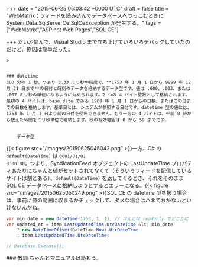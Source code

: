 
+++
date = "2015-06-25 05:03:42 +0000 UTC"
draft = false
title = "WebMatrix：フィードを読み込んでデータベースへつっこむときに System.Data.SqlServerCe.SqlCeException が発生する。"
tags = ["WebMatrix","ASP.net Web Pages","SQL CE"]

+++
だいぶ悩んで、Visual Studio まで立ち上げていろいろデバッグしていたのだけど、原因は簡単だった。

    >
        

    ### datetime
    300 分の 1 秒、つまり 3.33 ミリ秒の精度で、**1753 年 1 月 1 日から 9999 年 12 月 31 日まで**の日付と時刻のデータを格納するデータ型です。値は .000、.003、または .007 ミリ秒の単位になるように丸められます。2 つの 4 バイト整数として格納されます。最初の 4 バイトは、base date である 1900 年 1 月 1 日からの日数、またはこの日までの日数を格納します。基準日とは、システムが参照する日付です。datetime 型の値には、1753 年 1 月 1 日より前の日付を使用できません。もう一方の 4 バイトは、午前 0 時から数えた時間をミリ秒単位で格納します。秒の有効範囲は 0 から 59 までです。


        データ型
    
{{< figure src="/images/20150625045042.png"  >}}一方、C# の <code>default(DateTime)</code> は <code>0001/01/01 0:00:00</code>。つまり、SyndicationFeed オブジェクトの LastUpdateTime プロパティあたりにちゃんと値がセットされてなくて（そういうフィードを配信しているサイトは割とある）、<code>default(DateTime)</code> を返してくるとき、それをそのまま SQL CE データベースに格納しようとするとエラーになる。{{< figure src="/images/20150625050249.png"  >}}SQL CE の datetime 型を扱う場合は、事前に値の範囲に収まるかチェックして、ダメな場合はハネておかないといけないんだね。
```cs
var min_date = new DateTime(1753, 1, 1); // ほんとは readonly でどこかに
var updated_at = item.LastUpdatedTime.UtcDateTime &lt; min_date 
    ? new DateTimeOffset(DateTime.Now).UtcDateTime 
    : item.LastUpdatedTime.UtcDateTime;

// Database.Execute();

```
<div class="section">
    ### 教訓
    ちゃんとマニュアルは読もう。

</div>

